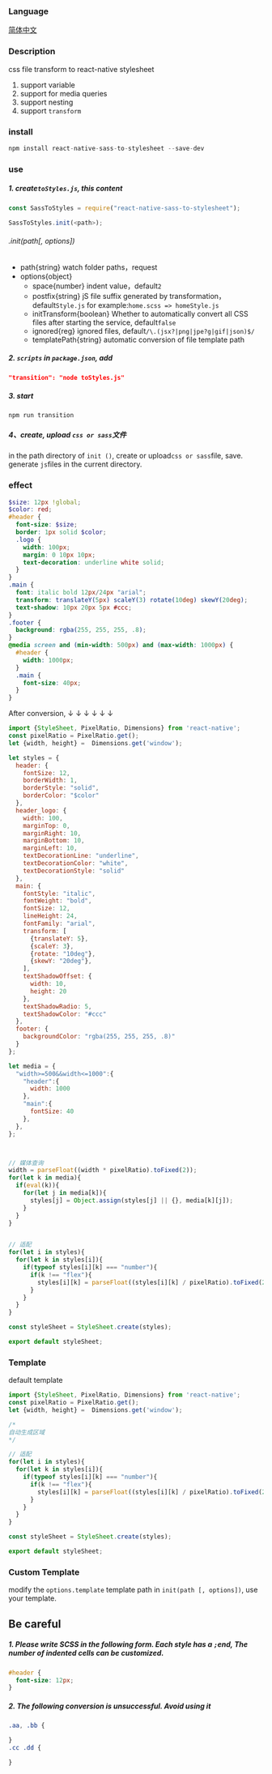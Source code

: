 ### Language
[简体中文](https://github.com/kszitt/react-native-sass-to-styleSheet/blob/master/README.md)

### Description
css file transform to react-native stylesheet  
1. support variable  
2. support for media queries  
3. support nesting  
4. support `transform`

### install
``` javascript
npm install react-native-sass-to-stylesheet --save-dev
```

### use
##### 1. create`toStyles.js`, this content
``` javascript
const SassToStyles = require("react-native-sass-to-stylesheet");

SassToStyles.init(<path>);
```

###### .init(path[, options])
- path{string} watch folder paths，request
- options{object}
    - space{number} indent value，default`2`
    - postfix{string} jS file suffix generated by transformation，default`Style.js` 
      for example:`home.scss => homeStyle.js`
    - initTransform{boolean} Whether to automatically convert all CSS files after starting the service, default`false`
    - ignored{reg} ignored files, default`/\.(jsx?|png|jpe?g|gif|json)$/`
    - templatePath{string} automatic conversion of file template path

##### 2. `scripts` in `package.json`, add
``` json
"transition": "node toStyles.js"
```

##### 3. start
``` javascript
npm run transition
```
##### 4、create, upload `css or sass`文件
in the path directory of `init ()`, create or upload`css or sass`file, save. generate `js`files in the current directory.

### effect
``` scss
$size: 12px !global;
$color: red;
#header {
  font-size: $size;
  border: 1px solid $color;
  .logo {
    width: 100px;
    margin: 0 10px 10px;
    text-decoration: underline white solid;
  }
}
.main {
  font: italic bold 12px/24px "arial";
  transform: translateY(5px) scaleY(3) rotate(10deg) skewY(20deg);
  text-shadow: 10px 20px 5px #ccc;
}
.footer {
  background: rgba(255, 255, 255, .8);
}
@media screen and (min-width: 500px) and (max-width: 1000px) {
  #header {
    width: 1000px;
  }
  .main {
    font-size: 40px;
  }
}
```
After conversion, ↓ ↓ ↓ ↓ ↓ ↓
``` javascript
import {StyleSheet, PixelRatio, Dimensions} from 'react-native';
const pixelRatio = PixelRatio.get();
let {width, height} =  Dimensions.get('window');

let styles = {
  header: {
    fontSize: 12,
    borderWidth: 1,
    borderStyle: "solid",
    borderColor: "$color"
  },
  header_logo: {
    width: 100,
    marginTop: 0,
    marginRight: 10,
    marginBottom: 10,
    marginLeft: 10,
    textDecorationLine: "underline",
    textDecorationColor: "white",
    textDecorationStyle: "solid"
  },
  main: {
    fontStyle: "italic",
    fontWeight: "bold",
    fontSize: 12,
    lineHeight: 24,
    fontFamily: "arial",
    transform: [
      {translateY: 5},
      {scaleY: 3},
      {rotate: "10deg"},
      {skewY: "20deg"},
    ],
    textShadowOffset: {
      width: 10,
      height: 20
    },
    textShadowRadio: 5,
    textShadowColor: "#ccc"
  },
  footer: {
    backgroundColor: "rgba(255, 255, 255, .8)"
  }
};

let media = {
  "width>=500&&width<=1000":{
    "header":{
      width: 1000
    },
    "main":{
      fontSize: 40
    },
  },
};



// 媒体查询
width = parseFloat((width * pixelRatio).toFixed(2));
for(let k in media){
  if(eval(k)){
    for(let j in media[k]){
      styles[j] = Object.assign(styles[j] || {}, media[k][j]);
    }
  }
}


// 适配
for(let i in styles){
  for(let k in styles[i]){
    if(typeof styles[i][k] === "number"){
      if(k !== "flex"){
        styles[i][k] = parseFloat((styles[i][k] / pixelRatio).toFixed(2));
      }
    }
  }
}

const styleSheet = StyleSheet.create(styles);

export default styleSheet;
```

### Template
default template
``` javascript
import {StyleSheet, PixelRatio, Dimensions} from 'react-native';
const pixelRatio = PixelRatio.get();
let {width, height} =  Dimensions.get('window');

/*
自动生成区域
*/

// 适配
for(let i in styles){
  for(let k in styles[i]){
    if(typeof styles[i][k] === "number"){
      if(k !== "flex"){
        styles[i][k] = parseFloat((styles[i][k] / pixelRatio).toFixed(2));
      }
    }
  }
}

const styleSheet = StyleSheet.create(styles);

export default styleSheet;
```
### Custom Template
modify the `options.template` template path in `init(path [, options])`, use your template.

## Be careful
##### 1. Please write SCSS in the following form. Each style has a `;`end, The number of indented cells can be customized.
``` scss
#header {
  font-size: 12px;
}
```
##### 2. The following conversion is unsuccessful. Avoid using it
``` scss
.aa, .bb {

}
.cc .dd {

}
```